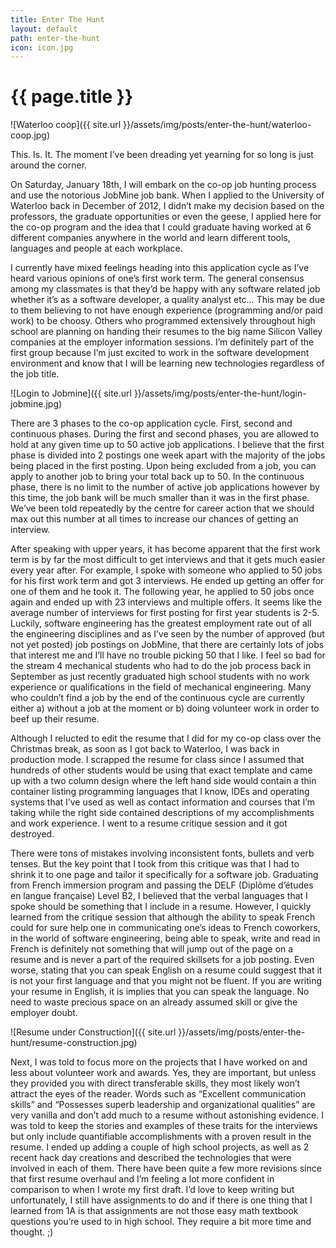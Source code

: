 ```yaml
---
title: Enter The Hunt
layout: default
path: enter-the-hunt
icon: icon.jpg
---
```

# {{ page.title }}

![Waterloo coop]({{ site.url }}/assets/img/posts/enter-the-hunt/waterloo-coop.jpg)

This. Is. It.  The moment I’ve been dreading yet yearning for so long is just around the corner.

On Saturday, January 18th, I will embark on the co-op job hunting process and use the notorious JobMine job bank. When I applied to the University of Waterloo back in December of 2012, I didn’t make my decision based on the professors, the graduate opportunities or even the geese, I applied here for the co-op program and the idea that I could graduate having worked at 6 different companies anywhere in the world and learn different tools, languages and people at each workplace.

I currently have mixed feelings heading into this application cycle as I’ve heard various opinions of one’s first work term. The general consensus among my classmates is that they’d be happy with any software related job whether it’s as a software developer, a quality analyst etc… This may be due to them believing to not have enough experience (programming and/or paid work) to be choosy. Others who programmed extensively throughout high school are planning on handing their resumes to the big name Silicon Valley companies at the employer information sessions. I’m definitely part of the first group because I’m just excited to work in the software development environment and know that I will be learning new technologies regardless of the job title.

![Login to Jobmine]({{ site.url }}/assets/img/posts/enter-the-hunt/login-jobmine.jpg)
 
There are 3 phases to the co-op application cycle. First, second and continuous phases. During the first and second phases, you are allowed to hold at any given time up to 50 active job applications. I believe that the first phase is divided into 2 postings one week apart with the majority of the jobs being placed in the first posting. Upon being excluded from a job, you can apply to another job to bring your total back up to 50. In the continuous phase, there is no limit to the number of active job applications however by this time, the job bank will be much smaller than it was in the first phase. We’ve been told repeatedly by the centre for career action that we should max out this number at all times to increase our chances of getting an interview.

After speaking with upper years, it has become apparent that the first work term is by far the most difficult to get interviews and that it gets much easier every year after. For example, I spoke with someone who applied to 50 jobs for his first work term and got 3 interviews. He ended up getting an offer for one of them and he took it. The following year, he applied to 50 jobs once again and ended up with 23 interviews and multiple offers. It seems like the average number of interviews for first posting for first year students is 2-5. Luckily, software engineering has the greatest employment rate out of all the engineering disciplines and as I’ve seen by the number of approved (but not yet posted) job postings on JobMine, that there are certainly lots of jobs that interest me and I’ll have no trouble picking 50 that I like. I feel so bad for the stream 4 mechanical students who had to do the job process back in September as just recently graduated high school students with no work experience or qualifications in the field of mechanical engineering. Many who couldn’t find a job by the end of the continuous cycle are currently either a) without a job at the moment or b) doing volunteer work in order to beef up their resume.
 
Although I relucted to edit the resume that I did for my co-op class over the Christmas break, as soon as I got back to Waterloo, I was back in production mode. I scrapped the resume for class since I assumed that hundreds of other students would be using that exact template and came up with a two column design where the left hand side would contain a thin container listing programming languages that I know, IDEs and operating systems that I’ve used as well as contact information and courses that I’m taking while the right side contained descriptions of my accomplishments and work experience. I went to a resume critique session and it got destroyed.

There were tons of mistakes involving inconsistent fonts, bullets and verb tenses. But the key point that I took from this critique was that I had to shrink it to one page and tailor it specifically for a software job. Graduating from French immersion program and passing the DELF (Diplôme d’études en langue française) Level B2, I believed that the verbal languages that I spoke should be something that I include in a resume. However, I quickly learned from the critique session that although the ability to speak French could for sure help one in communicating one’s ideas to French coworkers, in the world of software engineering, being able to speak, write and read in French is definitely not something that will jump out of the page on a resume and is never a part of the required skillsets for a job posting. Even worse, stating that you can speak English on a resume could suggest that it is not your first language and that you might not be fluent. If you are writing your resume in English, it is implies that you can speak the language. No need to waste precious space on an already assumed skill or give the employer doubt.

![Resume under Construction]({{ site.url }}/assets/img/posts/enter-the-hunt/resume-construction.jpg) 

Next, I was told to focus more on the projects that I have worked on and less about volunteer work and awards. Yes, they are important, but unless they provided you with direct transferable skills, they most likely won’t attract the eyes of the reader. Words such as “Excellent communication skills” and “Possesses superb leadership and organizational qualities” are very vanilla and don’t add much to a resume without astonishing evidence. I was told to keep the stories and examples of these traits for the interviews but only include quantifiable accomplishments with a proven result in the resume. I ended up adding a couple of high school projects, as well as 2 recent hack day creations and described the technologies that were involved in each of them.
There have been quite a few more revisions since that first resume overhaul and I’m feeling a lot more confident in comparison to when I wrote my first draft. I’d love to keep writing but unfortunately, I still have assignments to do and if there is one thing that I learned from 1A is that assignments are not those easy math textbook questions you’re used to in high school. They require a bit more time and thought. ;)
